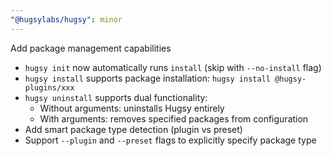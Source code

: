 ```yaml
---
"@hugsylabs/hugsy": minor
---
```


Add package management capabilities

- `hugsy init` now automatically runs `install` (skip with `--no-install` flag)
- `hugsy install` supports package installation: `hugsy install @hugsy-plugins/xxx`
- `hugsy uninstall` supports dual functionality:
  - Without arguments: uninstalls Hugsy entirely
  - With arguments: removes specified packages from configuration
- Add smart package type detection (plugin vs preset)
- Support `--plugin` and `--preset` flags to explicitly specify package type